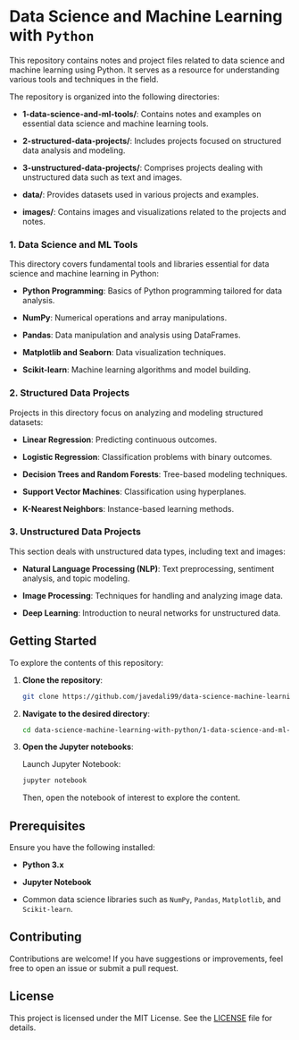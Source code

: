 # Data Science and Machine Learning with `Python`

This repository contains notes and project files related to data science and machine learning using Python. It serves as a resource for understanding various tools and techniques in the field.


The repository is organized into the following directories:

- **1-data-science-and-ml-tools/**: Contains notes and examples on essential data science and machine learning tools.

- **2-structured-data-projects/**: Includes projects focused on structured data analysis and modeling.

- **3-unstructured-data-projects/**: Comprises projects dealing with unstructured data such as text and images.

- **data/**: Provides datasets used in various projects and examples.

- **images/**: Contains images and visualizations related to the projects and notes.



### 1. Data Science and ML Tools

This directory covers fundamental tools and libraries essential for data science and machine learning in Python:

- **Python Programming**: Basics of Python programming tailored for data analysis.

- **NumPy**: Numerical operations and array manipulations.

- **Pandas**: Data manipulation and analysis using DataFrames.

- **Matplotlib and Seaborn**: Data visualization techniques.

- **Scikit-learn**: Machine learning algorithms and model building.

### 2. Structured Data Projects

Projects in this directory focus on analyzing and modeling structured datasets:

- **Linear Regression**: Predicting continuous outcomes.

- **Logistic Regression**: Classification problems with binary outcomes.

- **Decision Trees and Random Forests**: Tree-based modeling techniques.

- **Support Vector Machines**: Classification using hyperplanes.

- **K-Nearest Neighbors**: Instance-based learning methods.

### 3. Unstructured Data Projects

This section deals with unstructured data types, including text and images:

- **Natural Language Processing (NLP)**: Text preprocessing, sentiment analysis, and topic modeling.

- **Image Processing**: Techniques for handling and analyzing image data.

- **Deep Learning**: Introduction to neural networks for unstructured data.

## Getting Started

To explore the contents of this repository:

1. **Clone the repository**:

   ```bash
   git clone https://github.com/javedali99/data-science-machine-learning-with-python.git
   ```

2. **Navigate to the desired directory**:

   ```bash
   cd data-science-machine-learning-with-python/1-data-science-and-ml-tools
   ```

3. **Open the Jupyter notebooks**:

   Launch Jupyter Notebook:

   ```bash
   jupyter notebook
   ```

   Then, open the notebook of interest to explore the content.

## Prerequisites

Ensure you have the following installed:

- **Python 3.x**

- **Jupyter Notebook**

- Common data science libraries such as `NumPy`, `Pandas`, `Matplotlib`, and `Scikit-learn`.

## Contributing

Contributions are welcome! If you have suggestions or improvements, feel free to open an issue or submit a pull request.

## License

This project is licensed under the MIT License. See the [LICENSE](LICENSE) file for details.

